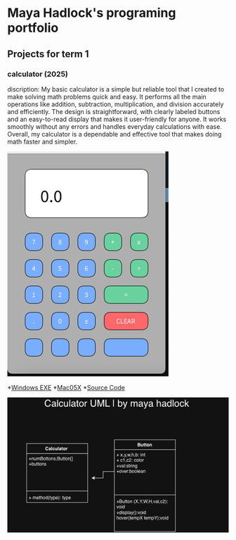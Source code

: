 # Maya Hadlock's programing portfolio

## Projects for term 1 

### calculator (2025)

discription: My
basic calculator is a simple but reliable tool that I created to make solving math problems quick and easy. It performs all the main operations like addition, subtraction, multiplication, and division accurately and efficiently. The design is straightforward, with clearly labeled buttons and an easy-to-read display that makes it user-friendly for anyone. It works smoothly without any errors and handles everyday calculations with ease. Overall, my calculator is a dependable and effective tool that makes doing math faster and simpler.

![Running Calculator](https://github.com/Mayahadlock/Portfolio/blob/main/images/Calc.png)

*[Windows EXE](https://github.com/Mayahadlock/Portfolio/blob/main/src/Calculator/windows-amd64.zip)
*[Mac05X](https://github.com/Mayahadlock/Portfolio/blob/main/src/Calculator/macos-x86_64.zip)
*[Source Code](https://github.com/Mayahadlock/Portfolio/blob/main/src/Calculator/readme.md)

![UML](https://github.com/Mayahadlock/Portfolio/blob/main/images/CALCUML.jpg)
